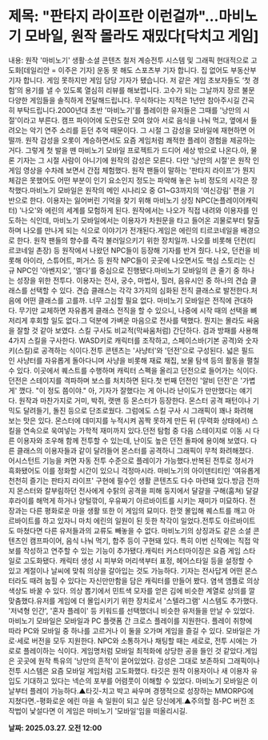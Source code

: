 # **제목: "판타지 라이프란 이런걸까"…마비노기 모바일, 원작 몰라도 재밌다[닥치고 게임]**

  내용: 원작 '마비노기' 생활·소셜 콘텐츠 철저 계승전투 시스템 및 그래픽 현대적으로 고도화[데일리안 = 이주은 기자] 운동 못 해도 스포츠부 기자 합니다. 집 없어도 부동산부 기자 합니다. 게임 못하지만 게임 담당 기자가 됐습니다. 저 같은 게임 초보자들도 ‘첫 경험’의 용기를 낼 수 있도록 열심히 리뷰를 해보렵니다. 고수가 되는 그날까지 장르 불문 다양한 게임들을 솔직하게 전달해드립니다. 무식하다는 지적은 1년만 참아주시길 간곡히 부탁드립니다.2000년대 초반 '마비노기'를 플레이한 유저들은 그때를 '낭만의 시절'이라고 부른다. 캠프 파이어에 도란도란 모여 앉아 서로 음식을 나눠 먹고, 옆에서 들려오는 악기 연주 소리를 듣던 추억 때문이다. 그 시절 그 감성을 모바일에 재현하면 어떨까. 원작 감성을 오롯이 계승하면서도 요즘 게임처럼 쾌적한 플레이 경험을 제공하는 거다. 그렇게 첫 발을 뗀 마비노기 모바일 프로젝트가 드디어 세상 밖으로 나온다.아, 물론 기자는 그 시절 사람이 아니기에 원작의 감성은 모른다. 다만 '낭만의 시절'은 원작 인게임 영상을 수차례 보면서 간접 체험했다. 원작 팬들이 말하는 '판타지 라이프'가 뭔지 체감은 못했어도 어떤 부분이 인기 요소인지 정도는 파악해 놓은 뉴비 정도의 시각은 장착했다.마비노기 모바일은 원작의 메인 시나리오 중 G1~G3까지의 '여신강림' 편을 기반으로 한다. 이용자는 잃어버린 기억을 찾기 위해 마비노기 상징 NPC(논플레이어캐릭터) '나오'와 에린의 세계를 모험하게 된다. 원작에서는 나오가 직접 내려와 이용자를 인도하는 식인데, 마비노기 모바일에서는 이용자가 차원문을 타고 들어온 괴물로부터 탈출하며 나오를 만나게 되는 식으로 이야기가 전개된다.게임은 에린의 티르코네일을 배경으로 한다. 원작 팬들의 향수를 즉각 불러일으키기 위한 장치일까. 나오를 비롯해 던컨(티르코네일 촌장) 등 원작에서 나왔던 NPC들이 등장해 기자를 반겨 줬다. 나오, 던컨을 비롯해 아이라, 스튜어트, 퍼거스 등 원작 NPC들이 곳곳에 나오면서도 핵심 스토리는 신규 NPC인 '아벤지오', '엘다'를 중심으로 진행됐다.마비노기 모바일의 큰 줄기 중 하나는 성장을 위한 전투다. 이용자는 전사, 궁수, 마법사, 힐러, 음유시인 중 하나의 견습 클래스를 선택할 수 있다. 견습 클래스는 각각 3가지의 심화된 전직 클래스로 발전한다.처음에 어떤 클래스를 고를까. 너무 고심할 필요 없다. 마비노기 모바일은 전직에 관대하다. 무기만 교체하면 자유롭게 클래스 전직을 할 수 있으니, 나중에 시작 때의 선택을 뼈저리게 후회할 일도 없다.그 덕분에 가벼운 마음으로 전사를 택했다. 뭔지는 몰라도 싸움을 잘할 것 같아 보였다. 스킬 구사도 비교적(막싸움처럼) 간단하다. 검과 방패를 사용해 4가지 스킬을 구사한다. WASD키로 캐릭터를 조작하고, 스페이스바(기본 공격)와 숫자키(스킬)로 공격하는 식이다.전투 콘텐츠는 '사냥터'와 '던전'으로 구성된다. 넓은 필드인 사냥터를 자유롭게 돌아다니며 사냥을 비롯해 재료 채집, 보물 탐색 등의 활동을 펼칠 수 있다. 이곳에서 퀘스트를 수행하며 캐릭터 스펙을 올리고 던전으로 들어가는 식이다. 던전은 스테이지를 격파하며 보스를 처치하면 된다.첫 번째 던전인 '알비 던전'은 '가볍게' 깼다. "이 정도 쯤이야." 아, 기자가 잘했다는 게 아니라 난이도가 만만했다는 얘기다. 원작과 마찬가지로 거미, 박쥐, 랫맨 등 몬스터가 등장한다. 몬스터 공격 패턴이나 기믹도 달려들기, 돌진 등으로 단조로웠다. 그럼에도 스킬 구사 시 그래픽이 꽤나 화려해 보는 맛은 있다. 몬스터에 데미지를 누적시켜 꼼짝 못하게 만든 뒤 (무력화 상태에서) 스킬을 연속으로 욱여넣는 가학적 재미까지 있다.던전 탐험 중 다음 스테이지로 이동 시 다른 이용자와 조우해 함께 전투할 수 있는데, 난이도 높은 던전 돌파에 용이해 보였다. 다른 클래스의 이용자들과 같이 달려들어 몬스터를 공격하니 그래픽이 무척 화려해졌다. 어시스턴트 기능을 켜면 자동 전투 수준으로 플레이가 가능했다.반복된 전투로 정서가 흑화됐어도 이를 정화할 시간이 있으니 걱정마시라. 마비노기의 아이덴티티인 '여유롭게 천천히 즐기는 판타지 라이프' 구현에 필수인 생활 콘텐츠도 다수 마련돼 있다.방금 전까지 몬스터와 칼부림하던 전사에게 수탉의 공격을 피해 둥지에서 달걀을 구해(훔쳐) 달걀후라이를 해먹게 하거나 양털깎이, 우유짜기 아르바이트를 시키는 재미가 미묘하다. 전장과는 다른 평화로운 마을 생활 또한 이 게임의 묘미다. 한껏 몰입해 퀘스트를 깨고 아르바이트를 하고 있자니 마치 에린의 일원이 된 듯한 착각이 일었다.전투도 아르바이트도 마쳤다면 다른 유저들과의 교류도 빼놓을 수 없다. 마비노기의 상징과도 같은 소셜 콘텐츠인 캠프파이어, 음식 나눠 먹기, 합주 등이 구현돼 있다. 특히 이번 신작에는 직접 악보를 작성하고 연주할 수 있는 기능이 추가됐다.캐릭터 커스터마이징은 요즘 게임 스타일로 고도화됐다. 캐릭터 생성 시 피부와 머리색부터 표정, 헤어스타일 등을 설정할 수 있고 계절이나 날씨에 맞춰 의상을 갈아입는 것도 가능하다. 기자는 전사답게 어떤 몬스터라도 때려 눕힐 수 있다는 자신만만함을 담은 캐릭터를 만들어 봤다. 염색 앰플로 의상 색상도 바꿀 수 있다. 의상 뽑기에서 민트색 모자를 얻은 김에 비슷한 계열로 상의를 깔맞춤했다.유저를 게임에 더 몰입시키기 위한 장치로서 '스텔라그램' 시스템도 추가했다. '저녁형 인간', '혼자 플레이' 등 키워드를 선택했더니 비슷한 유저들을 만날 수 있었다.마비노기 모바일은 모바일과 PC 플랫폼 간 크로스 플레이를 지원한다. 플레이 취향에 따라 PC와 모바일 중 하나를 고르거나 이 둘을 오가며 게임을 즐길 수 있다. 모바일은 가로·세로 버전을 모두 지원한다. NPC와 소통하거나 채팅할 때는 세로로, 전투 시에는 가로로 플레이하는 식이다. 게임명처럼 모바일 최적화에 상당한 공을 들인 것 같았다.게임은 곳곳에 원작 특유의 '낭만의 흔적'이 묻어있었다. 감성은 그대로 보존하되 그래픽이나 전투 시스템은 요즘 모바일 게임처럼 고도화했다. 타깃은 원작 이용자이나 새 이용자 유입도 기대하고 있다는 넥슨의 포부를 어렴풋이 이해할 수 있었다. 마비노기 모바일은 이날부터 플레이 가능하다.▲타깃-치고 박고 싸우며 경쟁적으로 성장하는 MMORPG에 지쳤다면.-평화로운 에린 마을 속 일원이 되고 싶은 당신에게.▲주의할 점-PC 버전 조작법이 낯설다면 이 게임은 마비노기 '모바일'임을 떠올리시길.

  **날짜: 2025.03.27. 오전 12:00**